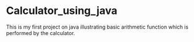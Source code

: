 # Calculator_using_java
This is my first project on java illustrating basic arithmetic function which is performed by the calculator.
